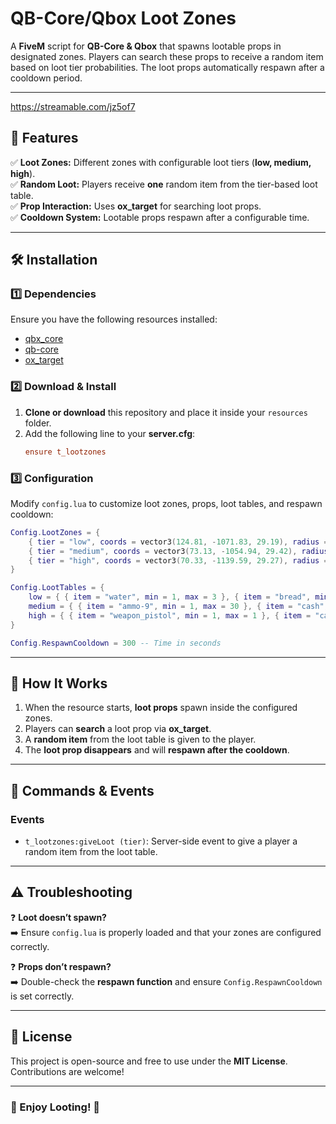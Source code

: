 # QB-Core/Qbox Loot Zones

A **FiveM** script for **QB-Core & Qbox** that spawns lootable props in designated zones. Players can search these props to receive a random item based on loot tier probabilities. The loot props automatically respawn after a cooldown period.

---

https://streamable.com/jz5of7
## 📌 Features
✅ **Loot Zones:** Different zones with configurable loot tiers (**low, medium, high**).  
✅ **Random Loot:** Players receive **one** random item from the tier-based loot table.  
✅ **Prop Interaction:** Uses **ox_target** for searching loot props.  
✅ **Cooldown System:** Lootable props respawn after a configurable time.  

---

## 🛠️ Installation

### 1️⃣ **Dependencies**  
Ensure you have the following resources installed:
- [qbx_core](https://github.com/Qbox-project/qbx_core)
- [qb-core](https://github.com/qbcore-framework/qb-core)
- [ox_target](https://github.com/overextended/ox_target)

### 2️⃣ **Download & Install**  
1. **Clone or download** this repository and place it inside your `resources` folder.
2. Add the following line to your **server.cfg**:
   ```ini
   ensure t_lootzones
   ```

### 3️⃣ **Configuration**  
Modify `config.lua` to customize loot zones, props, loot tables, and respawn cooldown:
```lua
Config.LootZones = {
    { tier = "low", coords = vector3(124.81, -1071.83, 29.19), radius = 10.0 },
    { tier = "medium", coords = vector3(73.13, -1054.94, 29.42), radius = 20.0 },
    { tier = "high", coords = vector3(70.33, -1139.59, 29.27), radius = 30.0 },
}

Config.LootTables = {
    low = { { item = "water", min = 1, max = 3 }, { item = "bread", min = 1, max = 2 } },
    medium = { { item = "ammo-9", min = 1, max = 30 }, { item = "cash", min = 10, max = 100 } },
    high = { { item = "weapon_pistol", min = 1, max = 1 }, { item = "cash", min = 10, max = 100 } },
}

Config.RespawnCooldown = 300 -- Time in seconds
```

---

## 🔧 How It Works
1. When the resource starts, **loot props** spawn inside the configured zones.
2. Players can **search** a loot prop via **ox_target**.
3. A **random item** from the loot table is given to the player.
4. The **loot prop disappears** and will **respawn after the cooldown**.

---

## 📜 Commands & Events
### **Events**
- `t_lootzones:giveLoot (tier)`: Server-side event to give a player a random item from the loot table.

---

## ⚠️ Troubleshooting
❓ **Loot doesn’t spawn?**  
➡️ Ensure `config.lua` is properly loaded and that your zones are configured correctly.  

❓ **Props don’t respawn?**  
➡️ Double-check the **respawn function** and ensure `Config.RespawnCooldown` is set correctly.

---

## 📜 License
This project is open-source and free to use under the **MIT License**. Contributions are welcome!

---

### 🚀 Enjoy Looting! 🎁

